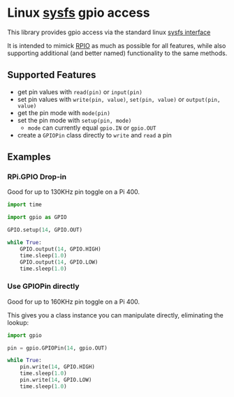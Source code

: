 # Linux [sysfs](https://www.kernel.org/doc/Documentation/gpio/sysfs.txt) gpio access

This library provides gpio access via the standard linux [sysfs interface](https://www.kernel.org/doc/Documentation/gpio/sysfs.txt)

It is intended to mimick [RPIO](http://pythonhosted.org/RPIO/) as much as possible 
for all features, while also supporting additional (and better named) functionality 
to the same methods.

## Supported Features

- get pin values with `read(pin)` or `input(pin)`
- set pin values with `write(pin, value)`, `set(pin, value)` or `output(pin, value)`
- get the pin mode with `mode(pin)`
- set the pin mode with `setup(pin, mode)`
    - `mode` can currently equal `gpio.IN` or `gpio.OUT`
- create a `GPIOPin` class directly to `write` and `read` a pin

## Examples

### RPi.GPIO Drop-in

Good for up to 130KHz pin toggle on a Pi 400.

```python
import time

import gpio as GPIO

GPIO.setup(14, GPIO.OUT)

while True:
    GPIO.output(14, GPIO.HIGH)
    time.sleep(1.0)
    GPIO.output(14, GPIO.LOW)
    time.sleep(1.0)
```

### Use GPIOPin directly

Good for up to 160KHz pin toggle on a Pi 400.

This gives you a class instance you can manipulate directly, eliminating the lookup:

```python
import gpio

pin = gpio.GPIOPin(14, gpio.OUT)

while True:
    pin.write(14, GPIO.HIGH)
    time.sleep(1.0)
    pin.write(14, GPIO.LOW)
    time.sleep(1.0)
```
